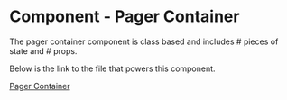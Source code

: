 # Component - Pager Container

The pager container component is class based and includes # pieces of state and # props.

Below is the link to the file that powers this component.

[Pager Container]()
